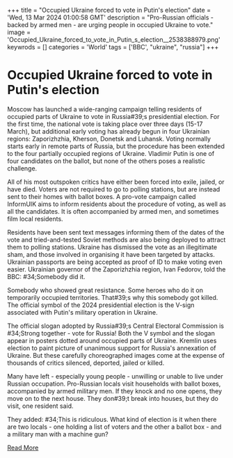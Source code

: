 +++
title = "Occupied Ukraine forced to vote in Putin's election"
date = 'Wed, 13 Mar 2024 01:00:58 GMT'
description = "Pro-Russian officials - backed by armed men - are urging people in occupied Ukraine to vote."
image = 'Occupied_Ukraine_forced_to_vote_in_Putin_s_election__2538388979.png'
keywrods =  []
categories = 'World'
tags = ['BBC', "ukraine", "russia"]
+++

# Occupied Ukraine forced to vote in Putin's election

Moscow has launched a wide-ranging campaign telling residents of occupied parts of Ukraine to vote in Russia<bb>#39;s presidential election.
For the first time, the national vote is taking place over three days (15-17 March), but additional early voting has already begun in four Ukrainian regions: Zaporizhzhia, Kherson, Donetsk and Luhansk.
Voting normally starts early in remote parts of Russia, but the procedure has been extended to the four partially occupied regions of Ukraine.
Vladimir Putin is one of four candidates on the ballot, but none of the others poses a realistic challenge.

All of his most outspoken critics have either been forced into exile, jailed, or have died.
Voters are not required to go to polling stations, but are instead sent to their homes with ballot boxes.
A pro-vote campaign called InformUIK aims to inform residents about the procedure of voting, as well as all the candidates.
It is often accompanied by armed men, and sometimes film local residents.

Residents have been sent text messages informing them of the dates of the vote and tried-and-tested Soviet methods are also being deployed to attract them to polling stations.
Ukraine has dismissed the vote as an illegitimate sham, and those involved in organising it have been targeted by attacks.
Ukrainian passports are being accepted as proof of ID to make voting even easier.
Ukrainian governor of the Zaporizhzhia region, Ivan Fedorov, told the BBC: <bb>#34;Somebody did it.

Somebody who showed great resistance.
Some heroes who do it on temporarily occupied territories.
That<bb>#39;s why this somebody got killed.
The official symbol of the 2024 presidential election is the V-sign associated with Putin's military operation in Ukraine.

The official slogan adopted by Russia<bb>#39;s Central Electoral Commission is <bb>#34;Strong together - vote for Russia!
Both the V symbol and the slogan appear in posters dotted around occupied parts of Ukraine.
Kremlin uses election to paint picture of unanimous support for Russia's annexation of Ukraine.
But these carefully choreographed images come at the expense of thousands of critics silenced, deported, jailed or killed.

Many have left - especially young people - unwilling or unable to live under Russian occupation.
Pro-Russian locals visit households with ballot boxes, accompanied by armed military men.
If they knock and no one opens, they move on to the next house.
They don<bb>#39;t break into houses, but they do visit, one resident said.

They added: <bb>#34;This is ridiculous.
What kind of election is it when there are two locals - one holding a list of voters and the other a ballot box - and a military man with a machine gun?


[Read More](https://www.bbc.co.uk/news/world-europe-68535301)
